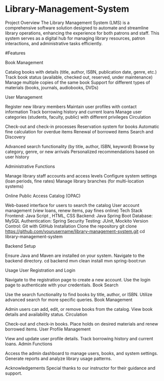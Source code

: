 # Library-Management-System

Project Overview
The Library Management System (LMS) is a comprehensive software solution designed to automate and streamline library operations, enhancing the experience for both patrons and staff. This system serves as a digital hub for managing library resources, patron interactions, and administrative tasks efficiently.

#Features

Book Management

Catalog books with details (title, author, ISBN, publication date, genre, etc.)
Track book status (available, checked out, reserved, under maintenance)
Manage multiple copies of the same book
Support for different types of materials (books, journals, audiobooks, DVDs)

User Management

Register new library members
Maintain user profiles with contact information
Track borrowing history and current loans
Manage user categories (students, faculty, public) with different privileges
Circulation

Check-out and check-in processes
Reservation system for books
Automatic fine calculation for overdue items
Renewal of borrowed items
Search and Discovery

Advanced search functionality (by title, author, ISBN, keyword)
Browse by category, genre, or new arrivals
Personalized recommendations based on user history

Administrative Functions

Manage library staff accounts and access levels
Configure system settings (loan periods, fine rates)
Manage library branches (for multi-location systems)

Online Public Access Catalog (OPAC)

Web-based interface for users to search the catalog
User account management (view loans, renew items, pay fines online)
Tech Stack
Frontend: Java Script , HTML, CSS
Backend: Java Spring Boot
Database: MySQL
Authentication: Spring Security 
Testing: JUnit, Mockito
Version Control: Git with GitHub
Installation
Clone the repository
git clone https://github.com/yourusername/library-management-system.git
cd library-management-system

Backend Setup

Ensure Java and Maven are installed on your system.
Navigate to the backend directory.
cd backend
mvn clean install
mvn spring-boot:run


Usage
User Registration and Login

Navigate to the registration page to create a new account.
Use the login page to authenticate with your credentials.
Book Search

Use the search functionality to find books by title, author, or ISBN.
Utilize advanced search for more specific queries.
Book Management

Admin users can add, edit, or remove books from the catalog.
View book details and availability status.
Circulation

Check-out and check-in books.
Place holds on desired materials and renew borrowed items.
User Profile Management

View and update user profile details.
Track borrowing history and current loans.
Admin Functions

Access the admin dashboard to manage users, books, and system settings.
Generate reports and analyze library usage patterns.

Acknowledgements
Special thanks to our instructor for their guidance and support.
